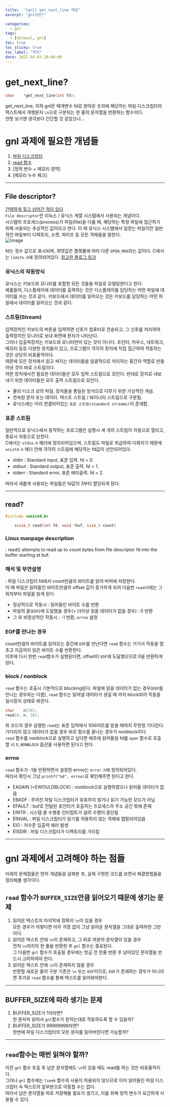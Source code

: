 ```yaml
---
title:  "[gnl] get_next_line 개념"
excerpt: "gnl이란?"

categories:
  - gnl
tags:
  - [42seoul, gnl]
toc: true
toc_sticky: true
toc_label: "목차"
date: 2022.04.03 20:40:00
---
```


# get_next_line?
```c
char	*get_next_line(int fd);
```
get_next_line, 이하 gnl은 매개변수 fd로 받아온 숫자에 해당하는 파일 디스크립터의 텍스트에서 개행문자 `\n`으로 구분되는 한 줄의 문자열을 반환하는 함수이다.    
언뜻 보기엔 생각보다 간단할 것 같았으나...

# gnl 과제에 필요한 개념들
1. [파일 디스크립터](#file-descriptor)
2. [read 함수](#read)
3. [정적 변수 + 메모리 영역]
4. [메모리 누수 체크]

***

## File descriptor?
[간략하게 짚고 넘어간 적이 있다](https://sueshinkr.github.io/libft/ft_putchar_fd/#file-descriptor%EB%9E%80)    
`File descriptor`란 리눅스 / 유닉스 계열 시스템에서 사용되는 개념이다.    
시스템의 프로세스(process)가 파일(file)을 다룰 때, 해당하는 특정 파일에 접근하기 위해 사용되는 추상적인 값이라고 한다. 이 때 유닉스 시스템에서 일컫는 파일이란 일반적인 파일부터 디렉토리, 소켓, 파이프 등 모든 객체들을 말한다.    
![image](https://user-images.githubusercontent.com/100945798/161950285-771c5ae4-9084-49c6-ac3b-25614595acfa.png)    

fd는 정수 값으로 표시되며, 최댓값은 플랫폼에 따라 다른 `OPEN_MAX`라는 값이다. C에서는 `limits.h`에 정의되어있다.
[참고한 블로그 링크](https://code4human.tistory.com/123?category=785474)    

### 유닉스의 작동방식
유닉스는 키보드와 모니터를 포함한 모든 것들을 파일로 모델링한다고 한다.    
예를들어, 디스플레이에 데이터를 출력하는 것은 디스플레이를 담당하는 어떤 파일에 데이터를 쓰는 것과 같다. 키보드에서 데이터를 읽어오는 것은 키보드를 담당하는 어떤 파일에서 데이터를 읽어오는 것과 같다.    

### 스트림(Stream)
입력장치인 키보드의 버튼을 입력하면 신호가 컴퓨터로 전송되고, 그 신호를 처리하여 출력장치인 모니터로 보내 화면에 문자가 나타난다.    
그러나 입출력장치는 키보드와 모니터만이 있는 것이 아니다. 프린터, 마우스, 네트워크, 메모리 등등 다양한 장치들이 있고, 프로그램이 각각의 장치에 직접 접근하여 작동하는 것은 상당히 비효율적이다.    
때문에 모든 장치에서 읽고 써지는 데이터들을 일괄적으로 처리하는 중간자 역할로 만들어낸 것이 바로 스트림이다.    
어떤 장치에서건 필요한 데이터들은 모두 입력 스트림으로 모인다. 반대로 장치로 내보내기 위한 데이터들은 모두 출력 스트림으로 모인다. 
* 물리 디스크 상의 파일, 장치들을 통일된 방식으로 다루기 위한 가상적인 개념.    
* 연속된 문자 또는 데이터. 텍스트 스트림 / 바이너리 스트림으로 구분됨.    
* 유닉스에는 미리 연결되어있는 `표준 스트림(standard streams)`이 존재함.

### 표준 스트림

일반적으로 유닉스에서 동작하는 프로그램은 실행시 세 개의 스트림이 자동으로 열리고, 종료시 자동으로 닫힌다.    
C에서는 `stdio.h` 헤더에 정의되어있으며, 스트림도 파일로 취급하여 다뤄지기 때문에 `unistd.h` 헤더 안에 각각의 스트림에 해당하는 fd값이 선언되어있다.    
* stdin : Standard input, 표준 입력. fd = 0.
* stdout : Standard output, 표준 출력. fd = 1.
* stderr : Standard error, 표준 에러출력. fd = 2.

따라서 새롭게 사용되는 파일들은 fd값이 3부터 할당되게 된다.    

***

## read?
```c
#include <unistd.h>

    ssize_t read(int fd, void *buf, size_t count)
```

### Linux manpage description    
: read() attempts to read up to count bytes from file descriptor fd into the buffer starting at buf.    

### 해석 및 부연설명    
: 파일 디스크립터 fd에서 count만큼의 바이트를 읽어 버퍼에 저장한다.    
이 때 파일은 읽어들인 바이트만큼의 offset 값이 증가하게 되어 다음번 `read`시에는 그 위치부터 파일을 읽게 된다.    
* 정상적으로 작동시 : 읽어들인 바이트 수를 반환    
* 파일의 끝(`EOF`)에 도달했을 경우(= 더이상 읽을 데이터가 없을 경우) : 0 반환    
* 그 외 비정상적인 작동시 : -1 반환, `errno` 설정    

### EOF를 만나는 경우
count만큼의 바이트를 읽어오는 중간에 `EOF`를 만난다면 `read` 함수는 거기서 작동을 멈추고 지금까지 읽은 바이트 수를 반환한다.    
이후에 다시 한번 `read`함수가 실행된다면, offset이 `EOF`에 도달했으므로 0을 반환하게 된다.    

### block / nonblock
`read` 함수는 호출시 기본적으로 blocking된다. 파일에 읽을 데이터가 없는 경우(`EOF`를 만나는 경우와는 다름), `read` 함수는 읽어낼 데이터가 생길 때 까지 block되어 작동을 일시정지 상태로 바꾼다.
```c
char	n[10];
read(0, n, 10);
```
위 코드의 경우 실행된 `read`는 표준 입력에서 10바이트를 받을 때까지 무한정 기다린다.    
기다리지 않고 데이터가 없을 경우 바로 함수를 끝나는 경우가 nonblock이다.    
`read` 함수를 nonblock으로 실행하고 싶다면 애초에 읽어들일 fd를 `open` 함수로 호출할 시 `O_NONBLOCK` 옵션을 사용하면 된다고 한다.    

### errno
`read` 함수가 -1을 반환하면서 설정한 errno는 `error.h`에 정의되어있다.    
따라서 확인시 그냥 `printf("%d", errno)`로 확인해주면 된다고 한다.    
* EAGAIN (=EWOULDBLOCK) : nonblock으로 실행하였으나 읽어올 데이터가 없음
* EBADF : 주어진 파일 디스크립터가 유효하지 않거나 읽기 가능한 모드가 아님
* EFAULT : buf로 전달된 포인터가 호출하는 프로세스의 주소 공간 밖에 존재
* EINTR : 시스템 콜 수행중 인터럽트가 걸려 수행이 중단됨
* EINVAL : 파일 디스크립터가 읽기를 허용하지 않는 객체에 맵핑되어있음
* EIO : 저수준 입출력 에러 발생
* EISDIR : 파일 디스크립터가 디렉토리를 가리킴
	

***

# gnl 과제에서 고려해야 하는 점들
아래의 문제점들은 먼저 개념들을 살펴본 후, 실제 구현한 코드를 보면서 해결방법들을 정리해볼 생각이다.

## `read` 함수가 `BUFFER_SIZE`만큼 읽어오기 때문에 생기는 문제    
1. 읽어온 텍스트의 마지막에 정확히 `\n`이 있을 경우    
모든 경우가 이렇다면 아무 걱정 없이 그냥 읽어온 문자열을 그대로 출력하면 그만이다.
2. 읽어온 텍스트 안에 `\n`이 존재하고, 그 뒤로 여분의 문자열이 있을 경우    
먼저 `\n`까지의 한 줄을 반환한 후 `gnl` 함수는 종료된다.    
그 다음번 `gnl` 함수가 호출될 경우에는 방금 전 한줄 반환 후 남아있던 문자열을 반드시 고려하여야 한다.    
3. 읽어온 텍스트 안에 `\n`이 존재하지 않을 경우    
반환할 새로운 줄의 구분 기준은 `\n` 또는 `EOF`이므로, `EOF`가 존재하는 경우가 아니라면 추가로 `read` 함수를 통해 텍스트를 읽어와야한다.    

***

## BUFFER_SIZE에 따라 생기는 문제
1. BUFFER_SIZE가 1이라면?    
한 문자씩 읽어서 `gnl`함수가 원하는대로 작동하도록 할 수 있을까?    
2. BUFFER_SIZE가 99999999라면?    
한번에 파일 디스크립터의 모든 문자를 읽어버린다면 가능할까?    

***

## `read`함수는 매번 읽혀야 할까?
이전 `gnl` 함수 호출 후 남은 문자열에도 `\n`이 있을 때도 read를 하는 것은 비효율적이다.    
그러나 `gnl` 함수에는 `lseek` 함수의 사용이 허용되지 않으므로 이미 읽어들인 파일 디스크립터 속 텍스트의 앞부분으로 이동할 수는 없다.    
따라서 남은 문자열을 따로 저장해둘 필요가 생기고, 이를 위해 정적 변수가 요긴하게 사용될 수 있다.    
